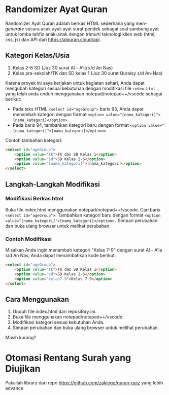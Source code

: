 ﻿# Randomizer Ayat Quran
Randomizer Ayat Quran adalah berkas HTML sederhana yang men-*generate* secara acak ayat-ayat surat pendek sebagai soal sambung ayat untuk lomba tahfiz anak-anak dengan trimurti teknologi klien web (html, css, js) dan API dari https://alquran.cloud/api.

## Kategori Kelas/Usia
1. Kelas 2-6 SD (Juz 30 surat Al - A'la s/d An Nas) 
2. Kelas pra-sekolah/TK dan SD kelas 1 (Juz 30 surat Quraisy s/d An-Nas)

Karena proyek ini saya kerjakan untuk kegiatan sehari, Anda dapat mengubah kategori sesuai kebutuhan dengan modifikasi file `index.html` yang telah anda unduh menggunakan notepad/notepad++/vscode sebagai berikut:

- Pada teks HTML `<select id="ageGroup">` baris 93, Anda dapat menambah kategori dengan format `<option value="[nama_kategori]">[nama_kategori]</option>`.
- Pada baris 94, tambahkan kategori baru dengan format `<option value="[nama_kategori]">[nama_kategori]</option>`.

Contoh tambahan kategori:
```html
<select id="ageGroup">
    <option value="tk">TK dan SD Kelas 1</option>
    <option value="sd">SD Kelas 2-6</option>
    <option value="[nama_kategori]">[nama_kategori]</option>
</select>
```

## Langkah-Langkah Modifikasi
### Modifikasi Berkas html
Buka file index.html menggunakan notepad/notepad++/vscode.
Cari baris ```<select id="ageGroup">```.
Tambahkan kategori baru dengan format ```<option value="[nama_kategori]">[nama_kategori]</option>.```
    Simpan perubahan dan buka ulang browser untuk melihat perubahan.

### Contoh Modifikasi
Misalkan Anda ingin menambah kategori "Kelas 7-9" dengan surat Al - A'la s/d An Nas, Anda dapat menambahkan kode berikut:

```html
<select id="ageGroup">
    <option value="tk">TK dan SD Kelas 1</option>
    <option value="sd">SD Kelas 2-6</option>
    <option value="kelas7-9">Kelas 7-9</option>
</select>
```

## Cara Menggunakan

1. Unduh file index.html dari repository ini.
2. Buka file menggunakan notepad/notepad++/vscode.
3. Modifikasi kategori sesuai kebutuhan Anda.
4. Simpan perubahan dan buka ulang browser untuk melihat perubahan.

Masih kurang?
# Otomasi Rentang Surah yang Diujikan
Pakailah library dari repo https://github.com/zakiego/quran-quiz yang lebih advance
